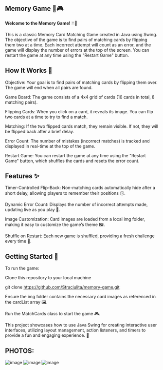 **Memory Game** 🧠🎮
---
**Welcome to the Memory Game!** 🃏🎉

This is a classic Memory Card Matching Game created in Java using Swing. The objective of the game is to find pairs of matching cards by flipping them two at a time. Each incorrect attempt will count as an error, and the game will display the number of errors at the top of the screen. You can restart the game at any time using the "Restart Game" button.

**How It Works** 🤔
---
  Objective: Your goal is to find pairs of matching cards by flipping them over. The game will end when all pairs are found.
  
  Game Board: The game consists of a 4x4 grid of cards (16 cards in total, 8 matching pairs).
  
  Flipping Cards: When you click on a card, it reveals its image. You can flip two cards at a time to try to find a match.
  
  Matching: If the two flipped cards match, they remain visible. If not, they will be flipped back after a brief delay.
  
  Error Count: The number of mistakes (incorrect matches) is tracked and displayed in real-time at the top of the game.
  
  Restart Game: You can restart the game at any time using the "Restart Game" button, which shuffles the cards and resets the error count.
  
**Features** ✨
---
Timer-Controlled Flip-Back: Non-matching cards automatically hide after a short delay, allowing players to remember their positions 🕒.

Dynamic Error Count: Displays the number of incorrect attempts made, updating live as you play 🔢.

Image Customization: Card images are loaded from a local img folder, making it easy to customize the game’s theme 🖼️.

Shuffle on Restart: Each new game is shuffled, providing a fresh challenge every time 🔄.

**Getting Started 🚀**
---
To run the game:

Clone this repository to your local machine

  git clone https://github.com/Straciulita/memory-game.git

Ensure the img folder contains the necessary card images as referenced in the cardList array 🖼️.

Run the MatchCards class to start the game 🎮.

This project showcases how to use Java Swing for creating interactive user interfaces, utilizing layout management, action listeners, and timers to provide a fun and engaging experience. 🎉

PHOTOS:
---
![image](https://github.com/user-attachments/assets/226a6989-48b6-4cd1-b9ab-7d05ad01314a)
![image](https://github.com/user-attachments/assets/adc0261b-7b67-41b4-9915-cf4a88a1c9b7)
![image](https://github.com/user-attachments/assets/b14fb895-27bd-4fc8-9dd8-d7c72576e4da)





  

  
